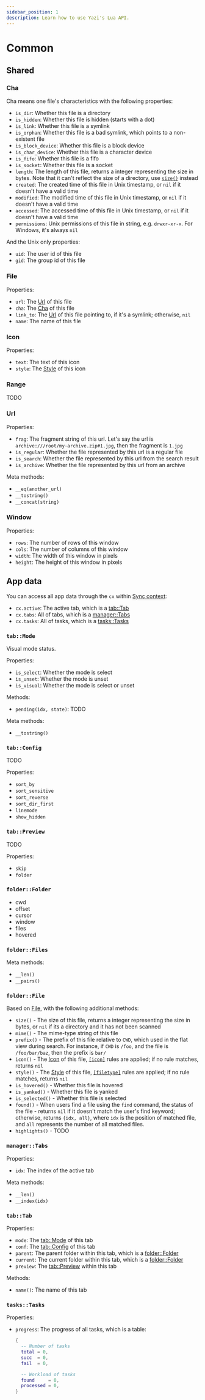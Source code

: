 ```yaml
---
sidebar_position: 1
description: Learn how to use Yazi's Lua API.
---
```


# Common

## Shared

### Cha

Cha means one file's characteristics with the following properties:

- `is_dir`: Whether this file is a directory
- `is_hidden`: Whether this file is hidden (starts with a dot)
- `is_link`: Whether this file is a symlink
- `is_orphan`: Whether this file is a bad symlink, which points to a non-existent file
- `is_block_device`: Whether this file is a block device
- `is_char_device`: Whether this file is a character device
- `is_fifo`: Whether this file is a fifo
- `is_socket`: Whether this file is a socket
- `length`: The length of this file, returns a integer representing the size in bytes. Note that it can't reflect the size of a directory, use [`size()`](#folderfile) instead
- `created`: The created time of this file in Unix timestamp, or `nil` if it doesn't have a valid time
- `modified`: The modified time of this file in Unix timestamp, or `nil` if it doesn't have a valid time
- `accessed`: The accessed time of this file in Unix timestamp, or `nil` if it doesn't have a valid time
- `permissions`: Unix permissions of this file in string, e.g. `drwxr-xr-x`. For Windows, it's always `nil`

And the Unix only properties:

- `uid`: The user id of this file
- `gid`: The group id of this file

### File

Properties:

- `url`: The [Url](#url) of this file
- `cha`: The [Cha](#cha) of this file
- `link_to`: The [Url](#url) of this file pointing to, if it's a symlink; otherwise, `nil`
- `name`: The name of this file

### Icon

Properties:

- `text`: The text of this icon
- `style`: The [Style](#uistyle) of this icon

### Range

TODO

### Url

Properties:

- `frag`: The fragment string of this url. Let's say the url is `archive:///root/my-archive.zip#1.jpg`, then the fragment is `1.jpg`
- `is_regular`: Whether the file represented by this url is a regular file
- `is_search`: Whether the file represented by this url from the search result
- `is_archive`: Whether the file represented by this url from an archive

Meta methods:

- `__eq(another_url)`
- `__tostring()`
- `__concat(string)`

### Window

Properties:

- `rows`: The number of rows of this window
- `cols`: The number of columns of this window
- `width`: The width of this window in pixels
- `height`: The height of this window in pixels

## App data

You can access all app data through the `cx` within [Sync context](./overview.md#sync-context):

- `cx.active`: The active tab, which is a [tab::Tab](#tabtab)
- `cx.tabs`: All of tabs, which is a [manager::Tabs](#managertabs)
- `cx.tasks`: All of tasks, which is a [tasks::Tasks](#taskstasks)

### `tab::Mode`

Visual mode status.

Properties:

- `is_select`: Whether the mode is select
- `is_unset`: Whether the mode is unset
- `is_visual`: Whether the mode is select or unset

Methods:

- `pending(idx, state)`: TODO

Meta methods:

- `__tostring()`

### `tab::Config`

TODO

Properties:

- `sort_by`
- `sort_sensitive`
- `sort_reverse`
- `sort_dir_first`
- `linemode`
- `show_hidden`

### `tab::Preview`

TODO

Properties:

- `skip`
- `folder`

### `folder::Folder`

- cwd
- offset
- cursor
- window
- files
- hovered

### `folder::Files`

Meta methods:

- `__len()`
- `__pairs()`

### `folder::File`

Based on [File](#file), with the following additional methods:

- `size()` - The size of this file, returns a integer representing the size in bytes, or `nil` if its a directory and it has not been scanned
- `mime()` - The mime-type string of this file
- `prefix()` - The prefix of this file relative to `CWD`, which used in the flat view during search. For instance, if `CWD` is `/foo`, and the file is `/foo/bar/baz`, then the prefix is `bar/`
- `icon()` - The [Icon](#icon) of this file, [`[icon]`](../configuration/theme.md#icons) rules are applied; if no rule matches, returns `nil`
- `style()` - The [Style](#uistyle) of this file, [`[filetype]`](../configuration/theme.md#filetype) rules are applied; if no rule matches, returns `nil`
- `is_hovered()` - Whether this file is hovered
- `is_yanked()` - Whether this file is yanked
- `is_selected()` - Whether this file is selected
- `found()` - When users find a file using the `find` command, the status of the file - returns `nil` if it doesn't match the user's find keyword; otherwise, returns `{idx, all}`, where `idx` is the position of matched file, and `all` represents the number of all matched files.
- `highlights()` - TODO

### `manager::Tabs`

Properties:

- `idx`: The index of the active tab

Meta methods:

- `__len()`
- `__index(idx)`

### `tab::Tab`

Properties:

- `mode`: The [tab::Mode](#tabmode) of this tab
- `conf`: The [tab::Config](#tabconfig) of this tab
- `parent`: The parent folder within this tab, which is a [folder::Folder](#folderfolder)
- `current`: The current folder within this tab, which is a [folder::Folder](#folderfolder)
- `preview`: The [tab::Preview](#tabpreview) within this tab

Methods:

- `name()`: The name of this tab

### `tasks::Tasks`

Properties:

- `progress`: The progress of all tasks, which is a table:

  ```lua
  {
  	-- Number of tasks
  	total = 0,
  	succ  = 0,
  	fail  = 0,

  	-- Workload of tasks
  	found     = 0,
  	processed = 0,
  }
  ```
